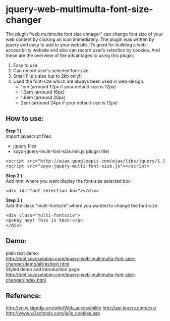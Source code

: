 jquery-web-multimulta-font-size-changer
=============================
The plugin “web multimulta font size chnager” can change font size of your web content by clicking an icon immediately. The plugin was written by jquery and easy to add to your website. It’s good for building a web accessibility website and also can record user’s selection by cookies. 
And these are the overview of the advantages to using this plugin:

1. Easy to use
2. Can record user's selected font size.
3. Small File's size (up to 2kb only!)
4. Used the font-size which are always been used in web-design.
   - 1em   (arround 12px if your default size is 12px)
   - 1.3em (arround 16px)
   - 1.6em (arround 20px)
   - 2em   (arround 24px if your default size is 12px)

How to use:
----------
<b>Step 1 )</b><br />
Import javascript files:
- jquery files
- soyo-jquery-multi-font-size.min.js (plugin file)
<pre>
&lt;script src="http://ajax.googleapis.com/ajax/libs/jquery/1.11.1/jquery.min.js"&gt; &lt;/script&gt;
&lt;script src="soyo-jquery-multi-font-size.js"&gt;&lt;/script&gt;
</pre>

<b>Step 2 )</b><br />
Add html where you want display the font-size selected box</p>
<pre>
&lt;div id="font_selection_box"&gt;&lt;/div&gt;
</pre>

<b>Step 3 )</b><br />
Add the class "multi-fontszie" where you wanted to change the font-size.
<pre>
&lt;div class="multi-fontszie"&gt;
&lt;p&gt;Hey hey! This is text!&lt;/p&gt;
&lt;/div&gt;
</pre>

Demo:
-----
plain text demo:<br />
http://tool.soyosolution.com/jquery-web-multimulta-font-size-changer/demo/allinjs/text.html
<br />Styled demo and introduction page:<br />
http://tool.soyosolution.com/jquery-web-multimulta-font-size-changer/index.html

Reference:
---------
http://en.wikipedia.org/wiki/Web_accessibility
http://api.jquery.com/css/
http://www.w3schools.com/js/js_cookies.asp


